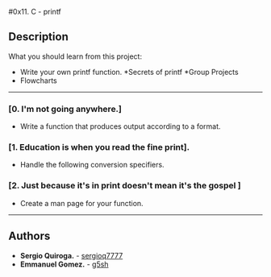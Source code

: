 #0x11. C - printf

## Description
What you should learn from this project:
* Write your own printf function.
*Secrets of printf
*Group Projects 
* Flowcharts
---
### [0. I'm not going anywhere.]
* Write a function that produces output according to a format.
### [1. Education is when you read the fine print].
* Handle the following conversion specifiers.
### [2. Just because it's in print doesn't mean it's the gospel ]
* Create a man page for your function.
---
## Authors
* **Sergio Quiroga.** - [sergioq7777](https://github.com/Sergioq7777)
* **Emmanuel Gomez.** - [g5sh](https://github.com/g5sh)
